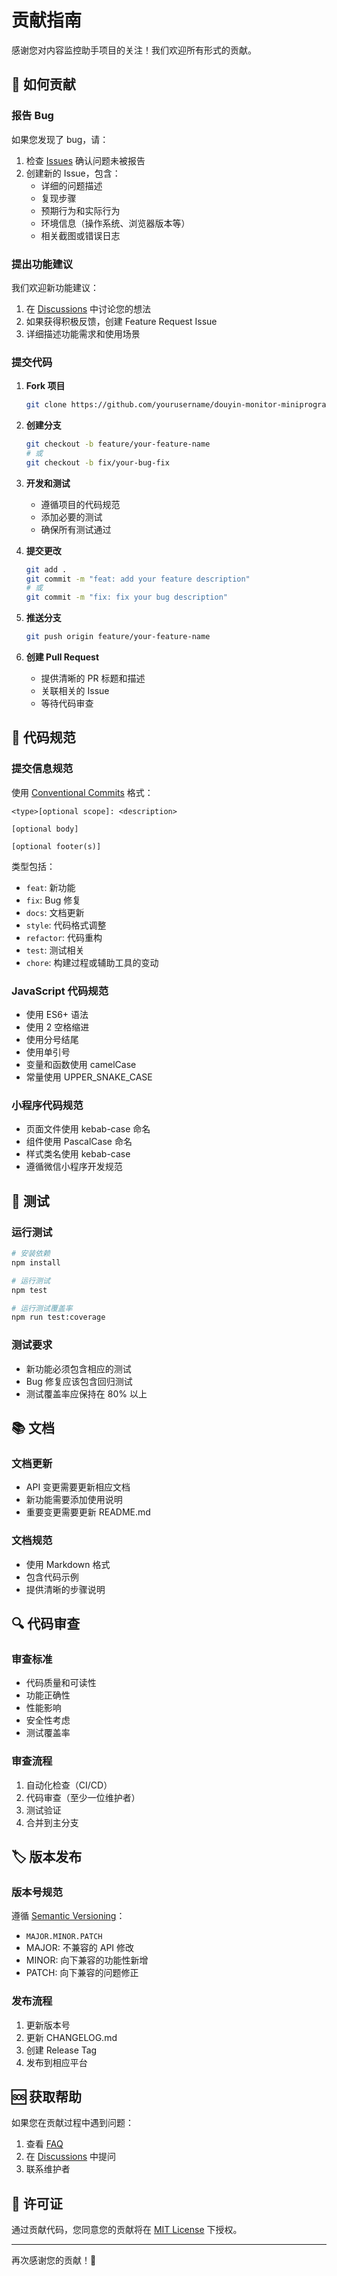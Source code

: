 # 贡献指南

感谢您对内容监控助手项目的关注！我们欢迎所有形式的贡献。

## 🤝 如何贡献

### 报告 Bug
如果您发现了 bug，请：
1. 检查 [Issues](https://github.com/yourusername/douyin-monitor-miniprogram/issues) 确认问题未被报告
2. 创建新的 Issue，包含：
   - 详细的问题描述
   - 复现步骤
   - 预期行为和实际行为
   - 环境信息（操作系统、浏览器版本等）
   - 相关截图或错误日志

### 提出功能建议
我们欢迎新功能建议：
1. 在 [Discussions](https://github.com/yourusername/douyin-monitor-miniprogram/discussions) 中讨论您的想法
2. 如果获得积极反馈，创建 Feature Request Issue
3. 详细描述功能需求和使用场景

### 提交代码
1. **Fork 项目**
   ```bash
   git clone https://github.com/yourusername/douyin-monitor-miniprogram.git
   ```

2. **创建分支**
   ```bash
   git checkout -b feature/your-feature-name
   # 或
   git checkout -b fix/your-bug-fix
   ```

3. **开发和测试**
   - 遵循项目的代码规范
   - 添加必要的测试
   - 确保所有测试通过

4. **提交更改**
   ```bash
   git add .
   git commit -m "feat: add your feature description"
   # 或
   git commit -m "fix: fix your bug description"
   ```

5. **推送分支**
   ```bash
   git push origin feature/your-feature-name
   ```

6. **创建 Pull Request**
   - 提供清晰的 PR 标题和描述
   - 关联相关的 Issue
   - 等待代码审查

## 📝 代码规范

### 提交信息规范
使用 [Conventional Commits](https://www.conventionalcommits.org/) 格式：

```
<type>[optional scope]: <description>

[optional body]

[optional footer(s)]
```

类型包括：
- `feat`: 新功能
- `fix`: Bug 修复
- `docs`: 文档更新
- `style`: 代码格式调整
- `refactor`: 代码重构
- `test`: 测试相关
- `chore`: 构建过程或辅助工具的变动

### JavaScript 代码规范
- 使用 ES6+ 语法
- 使用 2 空格缩进
- 使用分号结尾
- 使用单引号
- 变量和函数使用 camelCase
- 常量使用 UPPER_SNAKE_CASE

### 小程序代码规范
- 页面文件使用 kebab-case 命名
- 组件使用 PascalCase 命名
- 样式类名使用 kebab-case
- 遵循微信小程序开发规范

## 🧪 测试

### 运行测试
```bash
# 安装依赖
npm install

# 运行测试
npm test

# 运行测试覆盖率
npm run test:coverage
```

### 测试要求
- 新功能必须包含相应的测试
- Bug 修复应该包含回归测试
- 测试覆盖率应保持在 80% 以上

## 📚 文档

### 文档更新
- API 变更需要更新相应文档
- 新功能需要添加使用说明
- 重要变更需要更新 README.md

### 文档规范
- 使用 Markdown 格式
- 包含代码示例
- 提供清晰的步骤说明

## 🔍 代码审查

### 审查标准
- 代码质量和可读性
- 功能正确性
- 性能影响
- 安全性考虑
- 测试覆盖率

### 审查流程
1. 自动化检查（CI/CD）
2. 代码审查（至少一位维护者）
3. 测试验证
4. 合并到主分支

## 🏷️ 版本发布

### 版本号规范
遵循 [Semantic Versioning](https://semver.org/)：
- `MAJOR.MINOR.PATCH`
- MAJOR: 不兼容的 API 修改
- MINOR: 向下兼容的功能性新增
- PATCH: 向下兼容的问题修正

### 发布流程
1. 更新版本号
2. 更新 CHANGELOG.md
3. 创建 Release Tag
4. 发布到相应平台

## 🆘 获取帮助

如果您在贡献过程中遇到问题：

1. 查看 [FAQ](https://github.com/yourusername/douyin-monitor-miniprogram/wiki/FAQ)
2. 在 [Discussions](https://github.com/yourusername/douyin-monitor-miniprogram/discussions) 中提问
3. 联系维护者

## 📄 许可证

通过贡献代码，您同意您的贡献将在 [MIT License](LICENSE) 下授权。

---

再次感谢您的贡献！🎉